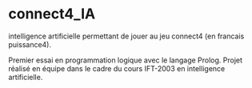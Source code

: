 # connect4_IA
intelligence artificielle permettant de jouer au jeu connect4 (en francais puissance4).

Premier essai en programmation logique avec le langage Prolog.
Projet réalisé en équipe dans le cadre du cours IFT-2003 en intelligence artificielle.
